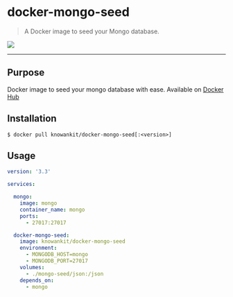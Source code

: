 # docker-mongo-seed

> A Docker image to seed your Mongo database.

[![](https://images.microbadger.com/badges/image/knowankit/docker-mongo-seed.svg)](https://microbadger.com/images/knowankit/docker-mongo-seed "Get your own image badge on microbadger.com")

---

## Purpose

Docker image to seed your mongo database with ease. Available on [Docker Hub](https://hub.docker.com/r/knowankit/docker-mongo-seed)

## Installation

```
$ docker pull knowankit/docker-mongo-seed[:<version>]
```

## Usage

```yaml
version: '3.3'

services:

  mongo:
    image: mongo
    container_name: mongo
    ports:
      - 27017:27017

  docker-mongo-seed:
    image: knowankit/docker-mongo-seed
    environment:
      - MONGODB_HOST=mongo
      - MONGODB_PORT=27017
    volumes:
      - ./mongo-seed/json:/json
    depends_on:
      - mongo
```